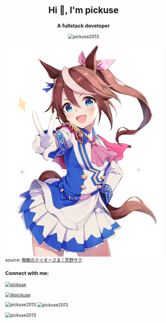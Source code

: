 <h1 align="center">Hi 👋, I'm pickuse</h1>
<h3 align="center">A fullstack developer</h3>

<p align="center"> <img src="https://komarev.com/ghpvc/?username=pickuse2013&label=Profile%20views&color=0e75b6&style=flat" alt="pickuse2013" /> </p>

<p>
    <img align="center" src="https://raw.githubusercontent.com/pickuse2013/pickuse2013/main/images/teio.png" />
    source: <a href="https://www.pixiv.net/artworks/91100035">無敵のテイオーさま | 芳野サク</a>
</p>

<h3 align="left">Connect with me:</h3>
<p align="left">

<a href="https://stackoverflow.com/users/15166658" target="blank">
<img align="center" src="https://raw.githubusercontent.com/rahuldkjain/github-profile-readme-generator/master/src/images/icons/Social/stack-overflow.svg" alt="pickuse" height="30" width="40" /></a>

<a href="https://medium.com/@pickuse" target="blank"><img align="center" src="https://raw.githubusercontent.com/rahuldkjain/github-profile-readme-generator/master/src/images/icons/Social/medium.svg" alt="@pickuse" height="30" width="40" /></a>
</p>

<p><img align="left" src="https://github-readme-stats.vercel.app/api/top-langs?username=pickuse2013&show_icons=true&locale=en&layout=compact" alt="pickuse2013" /></p>

<p>&nbsp;<img align="center" src="https://github-readme-stats.vercel.app/api?username=pickuse2013&show_icons=true&locale=en" alt="pickuse2013" /></p>

<p><img align="center" src="https://github-readme-streak-stats.herokuapp.com/?user=pickuse2013&" alt="pickuse2013" /></p>